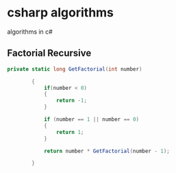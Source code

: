 # csharp algorithms
algorithms in c#

## Factorial Recursive
```cs
private static long GetFactorial(int number)

        {
            if(number < 0)
            {
                return -1;
            }

            if (number == 1 || number == 0)
            {
                return 1;
            }

            return number * GetFactorial(number - 1);

        }
```
